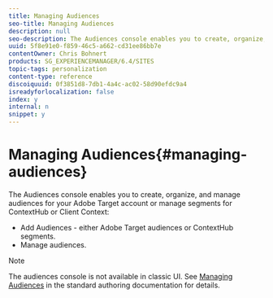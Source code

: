 ```yaml
---
title: Managing Audiences
seo-title: Managing Audiences
description: null
seo-description: The Audiences console enables you to create, organize, and manage audiences for your Adobe Target account or manage segments for ContextHub or Client Context.
uuid: 5f8e91e0-f859-46c5-a662-cd31ee86bb7e
contentOwner: Chris Bohnert
products: SG_EXPERIENCEMANAGER/6.4/SITES
topic-tags: personalization
content-type: reference
discoiquuid: 0f3851d8-7db1-4a4c-ac02-58d90efdc9a4
isreadyforlocalization: false
index: y
internal: n
snippet: y
---
```


# Managing Audiences{#managing-audiences}

The Audiences console enables you to create, organize, and manage audiences for your Adobe Target account or manage segments for ContextHub or Client Context:

* Add Audiences - either Adobe Target audiences or ContextHub segments.
* Manage audiences.

>[!NOTE]
>
>The audiences console is not available in classic UI. See [Managing Audiences](../../authoring/using/managing-audiences.md) in the standard authoring documentation for details.

